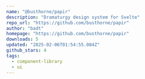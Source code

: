 ```yaml
---
name: "@busthorne/papir"
description: "Dramaturgy design system for Svelte"
repo_url: "https://github.com/busthorne/papir"
author: "badt"
homepage: "https://github.com/busthorne/papir"
downloads: 5
updated: "2025-02-06T01:54:55.084Z"
github_stars: 4
tags: 
  - component-library
  - ui
---
```

